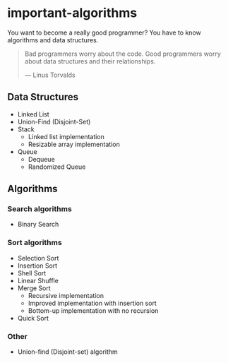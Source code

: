 # important-algorithms
You want to become a really good programmer? You have to know algorithms and data structures.

> Bad programmers worry about the code. Good programmers worry about data structures and their relationships.
>
> ― Linus Torvalds

## Data Structures

- Linked List
- Union-Find (Disjoint-Set)
- Stack
    - Linked list implementation
    - Resizable array implementation
- Queue
    - Dequeue
    - Randomized Queue

## Algorithms

### Search algorithms

- Binary Search

### Sort algorithms

- Selection Sort
- Insertion Sort
- Shell Sort
- Linear Shuffle
- Merge Sort
    - Recursive implementation
    - Improved implementation with insertion sort
    - Bottom-up implementation with no recursion
- Quick Sort

### Other

- Union-find (Disjoint-set) algorithm